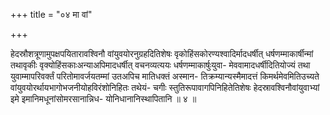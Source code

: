 +++
title = "०४ मा वां"

+++

हेदस्रौशत्रूणामुपक्षपयितारावश्विनौ वांयुवयोरनुग्रहदितिशेषः वृकोहिंसकोरण्यश्वादिर्मादधर्षीत् धर्षणम्माकार्षीन्मां तथावृकीः वृक्योहिंसकाःअन्याअपिमादधर्षीत् वचनव्यत्ययः धर्षणम्माकार्षुःयुवा- मेववामादधर्षीदितियोज्यं तथा युवाम्मापरिवर्क्तं परितोमावर्जयतम्मां उतअपिच मातिधक्तं अस्मान- तिक्रम्यान्यस्मैमादत्तं किमर्थमेवमितिउच्यते वांयुवयोरर्थायभागोभजनीयोहविरंशोनिहितः तथेयं- चगीः स्तुतिरूपावागपिनिहितेतिशेषः हेदस्रावश्विनौवांयुवाभ्यां इमे इमानिमधूनांसोमरसानान्निध- योनिधानानिस्थापितानि ॥ ४ ॥